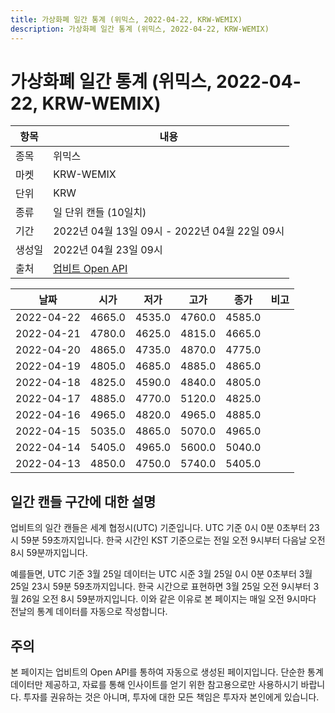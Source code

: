 ```yaml
---
title: 가상화폐 일간 통계 (위믹스, 2022-04-22, KRW-WEMIX)
description: 가상화폐 일간 통계 (위믹스, 2022-04-22, KRW-WEMIX)
---
```



가상화폐 일간 통계 (위믹스, 2022-04-22, KRW-WEMIX)
===

|항목|내용|
|--|--|
|종목|위믹스|
|마켓|KRW-WEMIX|
|단위|KRW|
|종류|일 단위 캔들 (10일치)|
|기간|2022년 04월 13일 09시 - 2022년 04월 22일 09시|
|생성일|2022년 04월 23일 09시|
|출처|[업비트 Open API](https://docs.upbit.com)|


|날짜|시가|저가|고가|종가|비고|
|--|--|--|--|--|--|
|2022-04-22|4665.0|4535.0|4760.0|4585.0|    |
|2022-04-21|4780.0|4625.0|4815.0|4665.0|    |
|2022-04-20|4865.0|4735.0|4870.0|4775.0|    |
|2022-04-19|4805.0|4685.0|4885.0|4865.0|    |
|2022-04-18|4825.0|4590.0|4840.0|4805.0|    |
|2022-04-17|4885.0|4770.0|5120.0|4825.0|    |
|2022-04-16|4965.0|4820.0|4965.0|4885.0|    |
|2022-04-15|5035.0|4865.0|5070.0|4965.0|    |
|2022-04-14|5405.0|4965.0|5600.0|5040.0|    |
|2022-04-13|4850.0|4750.0|5740.0|5405.0|    |


일간 캔들 구간에 대한 설명
---


업비트의 일간 캔들은 세계 협정시(UTC) 기준입니다. 
UTC 기준 0시 0분 0초부터 23시 59분 59초까지입니다. 
한국 시간인 KST 기준으로는 전일 오전 9시부터 다음날 오전 8시 59분까지입니다. 


예를들면, UTC 기준 3월 25일 데이터는 UTC 시준 3월 25일 0시 0분 0초부터 3월 25일 23시 59분 59초까지입니다. 
한국 시간으로 표현하면 3월 25일 오전 9시부터 3월 26일 오전 8시 59분까지입니다. 
이와 같은 이유로 본 페이지는 매일 오전 9시마다 전날의 통계 데이터를 자동으로 작성합니다. 


주의
---


본 페이지는 업비트의 Open API를 통하여 자동으로 생성된 페이지입니다. 
단순한 통계 데이터만 제공하고, 자료를 통해 인사이트를 얻기 위한 참고용으로만 사용하시기 바랍니다. 
투자를 권유하는 것은 아니며, 투자에 대한 모든 책임은 투자자 본인에게 있습니다. 
